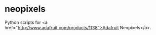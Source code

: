 # neopixels
Python scripts for &lt;a href="http://www.adafruit.com/products/1138">Adafruit Neopixels&lt;/a>.

